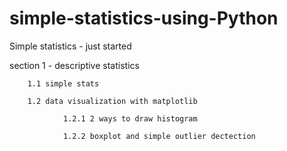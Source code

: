 # simple-statistics-using-Python
Simple statistics - just started

section 1 - descriptive statistics

        1.1 simple stats
        
        1.2 data visualization with matplotlib 
                
                1.2.1 2 ways to draw histogram
                
                1.2.2 boxplot and simple outlier dectection



